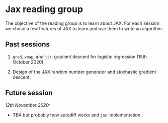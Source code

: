 # Jax reading group

The objective of the reading group is to learn about JAX. For each session we chose a few features of JAX to learn and use them to write an algorithm.


## Past sessions

1. `grad`, `vmap`, and `jit`: gradient descent for logistic regression (15th October 2020)

2. Design of the JAX random number generator and stochastic gradient descent.

## Future session

*12th November 2020:*
- TBA but probably how autodiff works and `jax` implementation.
